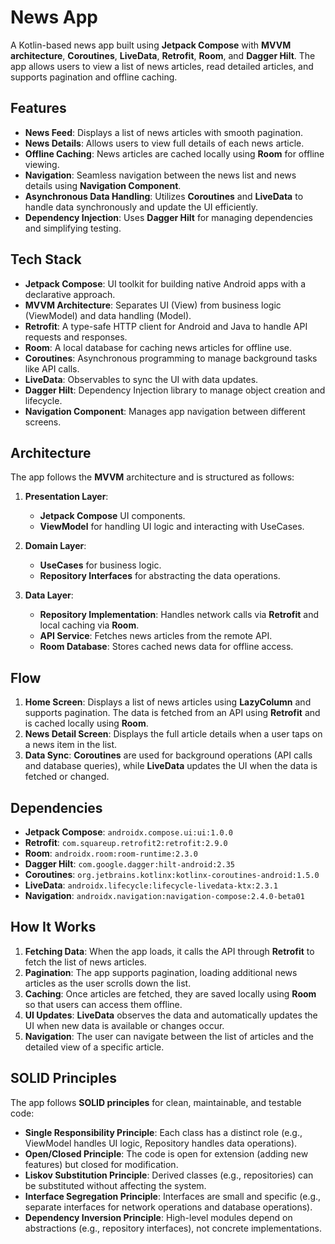 # News App

A Kotlin-based news app built using **Jetpack Compose** with **MVVM architecture**, **Coroutines**, **LiveData**, **Retrofit**, **Room**, and **Dagger Hilt**. The app allows users to view a list of news articles, read detailed articles, and supports pagination and offline caching.

## Features

- **News Feed**: Displays a list of news articles with smooth pagination.
- **News Details**: Allows users to view full details of each news article.
- **Offline Caching**: News articles are cached locally using **Room** for offline viewing.
- **Navigation**: Seamless navigation between the news list and news details using **Navigation Component**.
- **Asynchronous Data Handling**: Utilizes **Coroutines** and **LiveData** to handle data synchronously and update the UI efficiently.
- **Dependency Injection**: Uses **Dagger Hilt** for managing dependencies and simplifying testing.

## Tech Stack

- **Jetpack Compose**: UI toolkit for building native Android apps with a declarative approach.
- **MVVM Architecture**: Separates UI (View) from business logic (ViewModel) and data handling (Model).
- **Retrofit**: A type-safe HTTP client for Android and Java to handle API requests and responses.
- **Room**: A local database for caching news articles for offline use.
- **Coroutines**: Asynchronous programming to manage background tasks like API calls.
- **LiveData**: Observables to sync the UI with data updates.
- **Dagger Hilt**: Dependency Injection library to manage object creation and lifecycle.
- **Navigation Component**: Manages app navigation between different screens.

## Architecture

The app follows the **MVVM** architecture and is structured as follows:

1. **Presentation Layer**: 
   - **Jetpack Compose** UI components.
   - **ViewModel** for handling UI logic and interacting with UseCases.

2. **Domain Layer**:
   - **UseCases** for business logic.
   - **Repository Interfaces** for abstracting the data operations.

3. **Data Layer**:
   - **Repository Implementation**: Handles network calls via **Retrofit** and local caching via **Room**.
   - **API Service**: Fetches news articles from the remote API.
   - **Room Database**: Stores cached news data for offline access.

## Flow

1. **Home Screen**: Displays a list of news articles using **LazyColumn** and supports pagination. The data is fetched from an API using **Retrofit** and is cached locally using **Room**.
2. **News Detail Screen**: Displays the full article details when a user taps on a news item in the list.
3. **Data Sync**: **Coroutines** are used for background operations (API calls and database queries), while **LiveData** updates the UI when the data is fetched or changed.

## Dependencies

- **Jetpack Compose**: `androidx.compose.ui:ui:1.0.0`
- **Retrofit**: `com.squareup.retrofit2:retrofit:2.9.0`
- **Room**: `androidx.room:room-runtime:2.3.0`
- **Dagger Hilt**: `com.google.dagger:hilt-android:2.35`
- **Coroutines**: `org.jetbrains.kotlinx:kotlinx-coroutines-android:1.5.0`
- **LiveData**: `androidx.lifecycle:lifecycle-livedata-ktx:2.3.1`
- **Navigation**: `androidx.navigation:navigation-compose:2.4.0-beta01`

## How It Works

1. **Fetching Data**: When the app loads, it calls the API through **Retrofit** to fetch the list of news articles.
2. **Pagination**: The app supports pagination, loading additional news articles as the user scrolls down the list.
3. **Caching**: Once articles are fetched, they are saved locally using **Room** so that users can access them offline.
4. **UI Updates**: **LiveData** observes the data and automatically updates the UI when new data is available or changes occur.
5. **Navigation**: The user can navigate between the list of articles and the detailed view of a specific article.

## SOLID Principles

The app follows **SOLID principles** for clean, maintainable, and testable code:

- **Single Responsibility Principle**: Each class has a distinct role (e.g., ViewModel handles UI logic, Repository handles data operations).
- **Open/Closed Principle**: The code is open for extension (adding new features) but closed for modification.
- **Liskov Substitution Principle**: Derived classes (e.g., repositories) can be substituted without affecting the system.
- **Interface Segregation Principle**: Interfaces are small and specific (e.g., separate interfaces for network operations and database operations).
- **Dependency Inversion Principle**: High-level modules depend on abstractions (e.g., repository interfaces), not concrete implementations.
